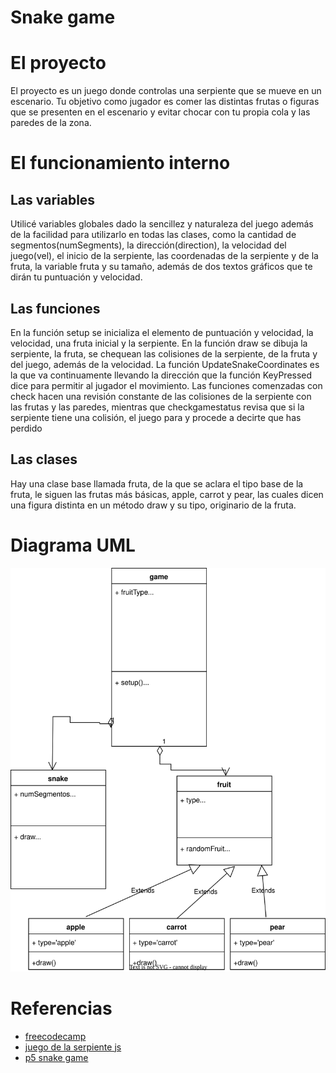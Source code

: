 # Snake game

# El proyecto

El proyecto es un juego donde controlas una serpiente que se mueve en un escenario. Tu objetivo como jugador es comer las distintas frutas o figuras que se presenten en el escenario y evitar chocar con tu propia cola y las paredes de la zona.

# El funcionamiento interno
## Las variables
Utilicé variables globales dado la sencillez y naturaleza del juego además de la facilidad para utilizarlo en todas las clases, como la cantidad de segmentos(numSegments), la dirección(direction), la velocidad del juego(vel), el inicio de la serpiente, las coordenadas de la serpiente y de la fruta, la variable fruta y su tamaño, además de dos textos gráficos que te dirán tu puntuación y velocidad. 
## Las funciones
En la función setup se inicializa el elemento de puntuación y velocidad, la velocidad, una fruta inicial y la serpiente.
En la función draw se dibuja la serpiente, la fruta, se chequean las colisiones de la serpiente, de la fruta y del juego, además de la velocidad.
La función UpdateSnakeCoordinates es la que va continuamente llevando la dirección que la función KeyPressed dice para permitir al jugador el movimiento.
Las funciones comenzadas con check hacen una revisión constante de las colisiones de la serpiente con las frutas y las paredes, mientras que checkgamestatus revisa que si la serpiente tiene una colisión, el juego para y procede a decirte que has perdido
## Las clases
Hay una clase base llamada fruta, de la que se aclara el tipo base de la fruta, le siguen las frutas más básicas, apple, carrot y pear, las cuales dicen una figura distinta en un método draw y su tipo, originario de la fruta.

# Diagrama UML
![](https://github.com/SanchezRuano22211659/snakeGame/blob/main/UMLsnakegame.svg)
# Referencias
- [freecodecamp](https://www.freecodecamp.org/news/how-to-build-a-snake-game-in-javascript/)
- [juego de la serpiente js](https://www.lawebdelprogramador.com/codigo/JavaScript/6111-Juego-de-la-serpiente-snake-en-javascript.html)
- [p5 snake game](https://p5js.org/es/examples/interaction-snake-game.html)

